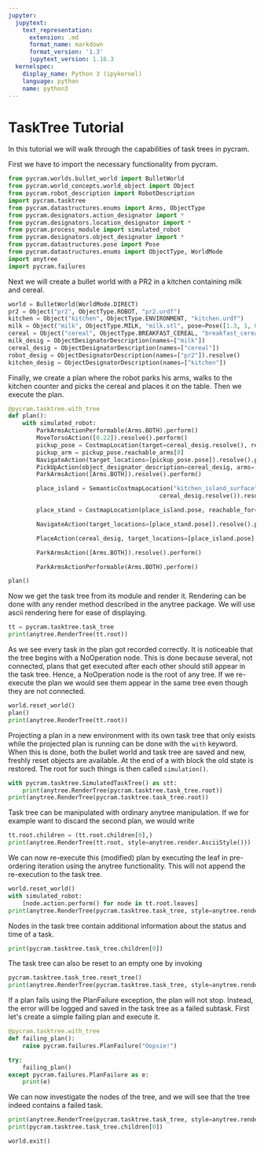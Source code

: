 ```yaml
---
jupyter:
  jupytext:
    text_representation:
      extension: .md
      format_name: markdown
      format_version: '1.3'
      jupytext_version: 1.16.3
  kernelspec:
    display_name: Python 3 (ipykernel)
    language: python
    name: python3
---
```


# TaskTree Tutorial

In this tutorial we will walk through the capabilities of task trees in pycram.

First we have to import the necessary functionality from pycram.

```python
from pycram.worlds.bullet_world import BulletWorld
from pycram.world_concepts.world_object import Object
from pycram.robot_description import RobotDescription
import pycram.tasktree
from pycram.datastructures.enums import Arms, ObjectType
from pycram.designators.action_designator import *
from pycram.designators.location_designator import *
from pycram.process_module import simulated_robot
from pycram.designators.object_designator import *
from pycram.datastructures.pose import Pose
from pycram.datastructures.enums import ObjectType, WorldMode
import anytree
import pycram.failures
```

Next we will create a bullet world with a PR2 in a kitchen containing milk and cereal.

```python
world = BulletWorld(WorldMode.DIRECT)
pr2 = Object("pr2", ObjectType.ROBOT, "pr2.urdf")
kitchen = Object("kitchen", ObjectType.ENVIRONMENT, "kitchen.urdf")
milk = Object("milk", ObjectType.MILK, "milk.stl", pose=Pose([1.3, 1, 0.9]))
cereal = Object("cereal", ObjectType.BREAKFAST_CEREAL, "breakfast_cereal.stl", pose=Pose([1.3, 0.7, 0.95]))
milk_desig = ObjectDesignatorDescription(names=["milk"])
cereal_desig = ObjectDesignatorDescription(names=["cereal"])
robot_desig = ObjectDesignatorDescription(names=["pr2"]).resolve()
kitchen_desig = ObjectDesignatorDescription(names=["kitchen"])
```

Finally, we create a plan where the robot parks his arms, walks to the kitchen counter and picks the cereal and places it on the table. Then we execute the plan.

```python
@pycram.tasktree.with_tree
def plan():
    with simulated_robot:
        ParkArmsActionPerformable(Arms.BOTH).perform()
        MoveTorsoAction([0.22]).resolve().perform()
        pickup_pose = CostmapLocation(target=cereal_desig.resolve(), reachable_for=robot_desig).resolve()
        pickup_arm = pickup_pose.reachable_arms[0]
        NavigateAction(target_locations=[pickup_pose.pose]).resolve().perform()
        PickUpAction(object_designator_description=cereal_desig, arms=[pickup_arm], grasps=[Grasp.FRONT]).resolve().perform()
        ParkArmsAction([Arms.BOTH]).resolve().perform()

        place_island = SemanticCostmapLocation("kitchen_island_surface", kitchen_desig.resolve(),
                                           cereal_desig.resolve()).resolve()

        place_stand = CostmapLocation(place_island.pose, reachable_for=robot_desig, reachable_arm=pickup_arm).resolve()

        NavigateAction(target_locations=[place_stand.pose]).resolve().perform()

        PlaceAction(cereal_desig, target_locations=[place_island.pose], arms=[pickup_arm]).resolve().perform()

        ParkArmsAction([Arms.BOTH]).resolve().perform()

        ParkArmsActionPerformable(Arms.BOTH).perform()

plan()

```

Now we get the task tree from its module and render it. Rendering can be done with any render method described in the anytree package. We will use ascii rendering here for ease of displaying.

```python
tt = pycram.tasktree.task_tree
print(anytree.RenderTree(tt.root))
```

As we see every task in the plan got recorded correctly. It is noticeable that the tree begins with a NoOperation node. This is done because several, not connected, plans that get executed after each other should still appear in the task tree. Hence, a NoOperation node is the root of any tree. If we re-execute the plan we would see them appear in the same tree even though they are not connected.

```python
world.reset_world()
plan()
print(anytree.RenderTree(tt.root))
```

Projecting a plan in a new environment with its own task tree that only exists while the projected plan is running can be done with the ``with`` keyword. When this is done, both the bullet world and task tree are saved and new, freshly reset objects are available. At the end of a with block the old state is restored. The root for such things is then called ``simulation()``.

```python
with pycram.tasktree.SimulatedTaskTree() as stt:
    print(anytree.RenderTree(pycram.tasktree.task_tree.root))
print(anytree.RenderTree(pycram.tasktree.task_tree.root))
```

Task tree can be manipulated with ordinary anytree manipulation. If we for example want to discard the second plan, we would write

```python
tt.root.children = (tt.root.children[0],)
print(anytree.RenderTree(tt.root, style=anytree.render.AsciiStyle()))
```
We can now re-execute this (modified) plan by executing the leaf in pre-ordering iteration using the anytree functionality. This will not append the re-execution to the task tree.

```python
world.reset_world()
with simulated_robot:
    [node.action.perform() for node in tt.root.leaves]
print(anytree.RenderTree(pycram.tasktree.task_tree, style=anytree.render.AsciiStyle()))
```

Nodes in the task tree contain additional information about the status and time of a task.

```python
print(pycram.tasktree.task_tree.children[0])
```

The task tree can also be reset to an empty one by invoking

```python
pycram.tasktree.task_tree.reset_tree()
print(anytree.RenderTree(pycram.tasktree.task_tree, style=anytree.render.AsciiStyle()))
```

If a plan fails using the PlanFailure exception, the plan will not stop. Instead, the error will be logged and saved in the task tree as a failed subtask. First let's create a simple failing plan and execute it.

```python
@pycram.tasktree.with_tree
def failing_plan():
    raise pycram.failures.PlanFailure("Oopsie!")

try:
    failing_plan()
except pycram.failures.PlanFailure as e:
    print(e)
```

We can now investigate the nodes of the tree, and we will see that the tree indeed contains a failed task.

```python
print(anytree.RenderTree(pycram.tasktree.task_tree, style=anytree.render.AsciiStyle()))
print(pycram.tasktree.task_tree.children[0])
```

```python
world.exit()
```
